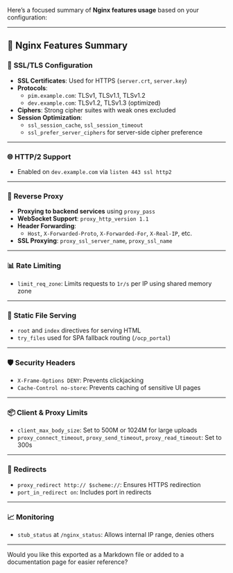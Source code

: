 Here’s a focused summary of **Nginx features usage** based on your configuration:

---

## 🧩 **Nginx Features Summary**

### 🔐 **SSL/TLS Configuration**
- **SSL Certificates**: Used for HTTPS (`server.crt`, `server.key`)
- **Protocols**:
  - `pim.example.com`: TLSv1, TLSv1.1, TLSv1.2
  - `dev.example.com`: TLSv1.2, TLSv1.3 (optimized)
- **Ciphers**: Strong cipher suites with weak ones excluded
- **Session Optimization**:
  - `ssl_session_cache`, `ssl_session_timeout`
  - `ssl_prefer_server_ciphers` for server-side cipher preference

---

### 🌐 **HTTP/2 Support**
- Enabled on `dev.example.com` via `listen 443 ssl http2`

---

### 🔁 **Reverse Proxy**
- **Proxying to backend services** using `proxy_pass`
- **WebSocket Support**: `proxy_http_version 1.1`
- **Header Forwarding**:
  - `Host`, `X-Forwarded-Proto`, `X-Forwarded-For`, `X-Real-IP`, etc.
- **SSL Proxying**: `proxy_ssl_server_name`, `proxy_ssl_name`

---

### 📊 **Rate Limiting**
- `limit_req_zone`: Limits requests to `1r/s` per IP using shared memory zone

---

### 📁 **Static File Serving**
- `root` and `index` directives for serving HTML
- `try_files` used for SPA fallback routing (`/ocp_portal`)

---

### 🛡️ **Security Headers**
- `X-Frame-Options DENY`: Prevents clickjacking
- `Cache-Control no-store`: Prevents caching of sensitive UI pages

---

### 📦 **Client & Proxy Limits**
- `client_max_body_size`: Set to 500M or 1024M for large uploads
- `proxy_connect_timeout`, `proxy_send_timeout`, `proxy_read_timeout`: Set to 300s

---

### 🔄 **Redirects**
- `proxy_redirect http:// $scheme://`: Ensures HTTPS redirection
- `port_in_redirect on`: Includes port in redirects

---

### 📈 **Monitoring**
- `stub_status` at `/nginx_status`: Allows internal IP range, denies others

---

Would you like this exported as a Markdown file or added to a documentation page for easier reference?
